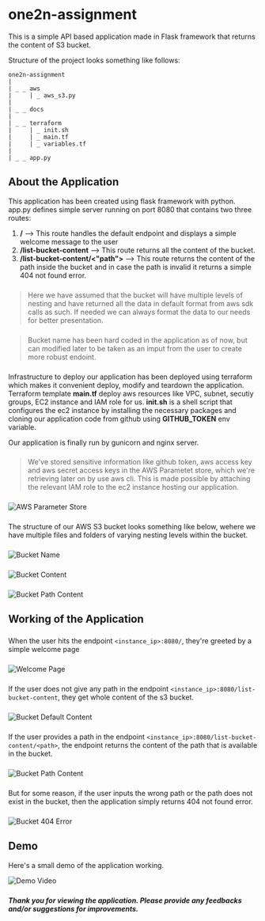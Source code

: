 # one2n-assignment

This is a simple API based application made in Flask framework that returns the content of S3 bucket.

Structure of the project looks something like follows:

```
one2n-assignment
|
| _ _ aws
|     | _ aws_s3.py
|
| _ _ docs
|
| _ _ terraform
|     | _ init.sh
|     | _ main.tf
|     | _ variables.tf
|
| _ _ app.py
```

## About the Application

This application has been created using flask framework with python. app.py defines simple server running on port 8080 that contains two three routes:

1. **/** --> This route handles the default endpoint and displays a simple welcome message to the user
2. **/list-bucket-content** --> This route returns all the content of the bucket.
3. **/list-bucket-content/<"path">** --> This route returns the content of the path inside the bucket and in case the path is invalid it returns a simple 404 not found error.

###
> Here we have assumed that the bucket will have multiple levels of nesting and have returned all the data in default format from aws sdk calls as such. If needed we can always format the data to our needs for better presentation.
###

###
> Bucket name has been hard coded in the application as of now, but can modified later to be taken as an imput from the user to create more robust endoint.
###

###
Infrastructure to deploy our application has been deployed using terraform which makes it convenient deploy, modify and teardown the application. Terraform template **main.tf** deploy aws resources like VPC, subnet, secutiy groups, EC2 instance and IAM role for us. **init.sh** is a shell script that configures the ec2 instance by
installing the necessary packages and cloning our application code from github using **GITHUB_TOKEN** env variable.


Our application is finally run by gunicorn and nginx server.


###
> We've stored sensitive information like github token, aws access key and aws secret access keys in the AWS Parametet store, which we're retrieving later on by use aws cli. This is made possible by attaching the relevant IAM role to the ec2 instance hosting our application.
###
![AWS Parameter Store](/docs/Screenshot-7.png)
###

The structure of our AWS S3 bucket looks something like below, wehere we have multiple files and folders of varying nesting levels within the bucket.
###
![Bucket Name](/docs/Screenshot-1.png)
###

###
![Bucket Content](/docs/Screenshot-2.png)
###

###
![Bucket Path Content](/docs/Screenshot-3.png)
###
###

## Working of the Application

###
When the user hits the endpoint `<instance_ip>:8080/`, they're greeted by a simple welcome page

###
![Welcome Page](/docs/Screenshot-8.png)
###

If the user does not give any path in the endpoint `<instance_ip>:8080/list-bucket-content`, they get whole content of the s3 bucket.

###
![Bucket Default Content](/docs/Screenshot-4.png)
###

If the user provides a path in the endpoint `<instance_ip>:8080/list-bucket-content/<path>`, the endpoint returns the content of the path that is available in the bucket.

###
![Bucket Path Content](/docs/Screenshot-5.png)
###

But for some reason, if the user inputs the wrong path or the path does not exist in the bucket, then the application simply returns 404 not found error.

###
![Bucket 404 Error](/docs/Screenshot-6.png)
###

###

## Demo
Here's a small demo of the application working.

![Demo Video]()

###

**_Thank you for viewing the application. Please provide any feedbacks and/or suggestions for improvements._**
